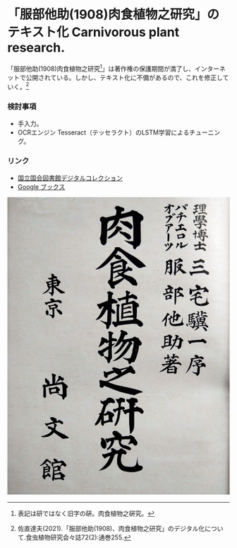# 「服部他助(1908)肉食植物之研究」のテキスト化 Carnivorous plant research.

「服部他助(1908)肉食植物之研究[^1]」は著作権の保護期間が満了し、インターネットで公開されている。しかし、テキスト化に不備があるので、これを修正していく。[^2]
[^1]: 表記は研ではなく旧字の硏。肉食植物之硏究。
[^2]: 佐直達夫(2021).「服部他助(1908)、肉食植物之研究」のデジタル化について.食虫植物研究会々誌72(2):通巻255.

### 検討事項
- 手入力。
- OCRエンジン Tesseract（テッセラクト）のLSTM学習によるチューニング。

### リンク
- [国立国会図書館デジタルコレクション](https://dl.ndl.go.jp/)
- [Google ブックス](https://books.google.co.jp/)

![肉食植物之研究](Title_page.jpg)
